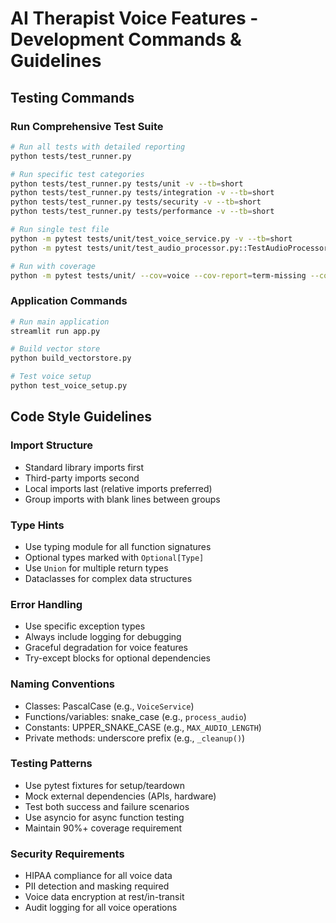 # AI Therapist Voice Features - Development Commands & Guidelines

## Testing Commands

### Run Comprehensive Test Suite
```bash
# Run all tests with detailed reporting
python tests/test_runner.py

# Run specific test categories
python tests/test_runner.py tests/unit -v --tb=short
python tests/test_runner.py tests/integration -v --tb=short
python tests/test_runner.py tests/security -v --tb=short
python tests/test_runner.py tests/performance -v --tb=short

# Run single test file
python -m pytest tests/unit/test_voice_service.py -v --tb=short
python -m pytest tests/unit/test_audio_processor.py::TestAudioProcessor::test_initialization -v

# Run with coverage
python -m pytest tests/unit/ --cov=voice --cov-report=term-missing --cov-fail-under=90
```

### Application Commands
```bash
# Run main application
streamlit run app.py

# Build vector store
python build_vectorstore.py

# Test voice setup
python test_voice_setup.py
```

## Code Style Guidelines

### Import Structure
- Standard library imports first
- Third-party imports second
- Local imports last (relative imports preferred)
- Group imports with blank lines between groups

### Type Hints
- Use typing module for all function signatures
- Optional types marked with `Optional[Type]`
- Use `Union` for multiple return types
- Dataclasses for complex data structures

### Error Handling
- Use specific exception types
- Always include logging for debugging
- Graceful degradation for voice features
- Try-except blocks for optional dependencies

### Naming Conventions
- Classes: PascalCase (e.g., `VoiceService`)
- Functions/variables: snake_case (e.g., `process_audio`)
- Constants: UPPER_SNAKE_CASE (e.g., `MAX_AUDIO_LENGTH`)
- Private methods: underscore prefix (e.g., `_cleanup()`)

### Testing Patterns
- Use pytest fixtures for setup/teardown
- Mock external dependencies (APIs, hardware)
- Test both success and failure scenarios
- Use asyncio for async function testing
- Maintain 90%+ coverage requirement

### Security Requirements
- HIPAA compliance for all voice data
- PII detection and masking required
- Voice data encryption at rest/in-transit
- Audit logging for all voice operations